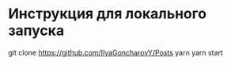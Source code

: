 # Инструкция для локального запуска
git clone https://github.com/IlyaGoncharovY/Posts
yarn
yarn start

